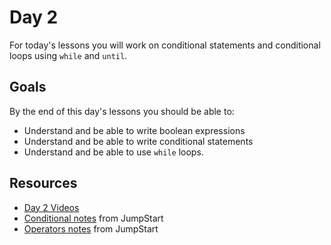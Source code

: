 # Day 2

For today's lessons you will work on conditional statements and conditional loops using `while` and `until`.  

## Goals

By the end of this day's lessons you should be able to:

* Understand and be able to write boolean expressions
* Understand and be able to write conditional statements
* Understand and be able to use `while` loops.

## Resources

* [Day 2 Videos](https://adaacademy.hosted.panopto.com/Panopto/Pages/Sessions/List.aspx?folderID=43637773-8776-4592-977d-938f3fac6ef2)
* [Conditional notes](https://github.com/Ada-Developers-Academy/jump-start/tree/master/learning-to-code/programming-expressions#conditionals) from JumpStart
* [Operators notes](https://github.com/Ada-Developers-Academy/jump-start/tree/master/learning-to-code/programming-expressions#relational-operators) from JumpStart

